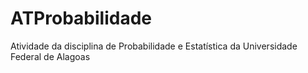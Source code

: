# ATProbabilidade
Atividade da disciplina de Probabilidade e Estatística da Universidade Federal de Alagoas
